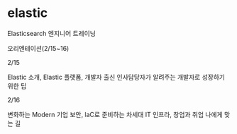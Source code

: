# elastic
Elasticsearch 엔지니어 트레이닝 


오리엔테이션(2/15~16)

2/15

Elastic 소개, Elastic 플랫폼, 개발자 출신 인사담당자가 알려주는 개발자로 성장하기 위한 팁 

2/16

변화하는 Modern 기업 보안, laC로 준비하는 차세대 IT 인프라, 창업과 취업 나에게 맞는 길 
